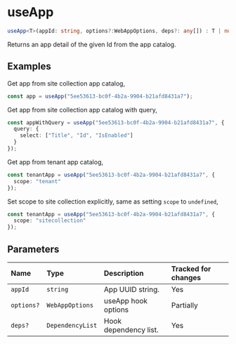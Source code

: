# useApp

```typescript
useApp<T>(appId: string, options?:WebAppOptions, deps?: any[]) : T | null | undefined;
```

Returns an app detail of the given Id from the app catalog.

## Examples

Get app from site collection app catalog,
```typescript
const app = useApp("5ee53613-bc0f-4b2a-9904-b21afd8431a7");
```

Get app from site collection app catalog with query,
```typescript
const appWithQuery = useApp("5ee53613-bc0f-4b2a-9904-b21afd8431a7", {
  query: {
    select: ["Title", "Id", "IsEnabled"]
  }
});
```

Get app from tenant app catalog,
```typescript
const tenantApp = useApp("5ee53613-bc0f-4b2a-9904-b21afd8431a7", {
  scope: "tenant"
});
```

Set scope to site collection explicitly, same as setting `scope` to `undefined`,
```typescript
const tenantApp = useApp("5ee53613-bc0f-4b2a-9904-b21afd8431a7", {
  scope: "sitecollection"
});
```

## Parameters

| Name | Type | Description | Tracked for changes |
| :------ | :------ | :------ | :--------|
| `appId` | `string` | App UUID string. | Yes |
| `options?` | `WebAppOptions` | useApp hook options | Partially |
| `deps?` | `DependencyList` | Hook dependency list. | Yes |
